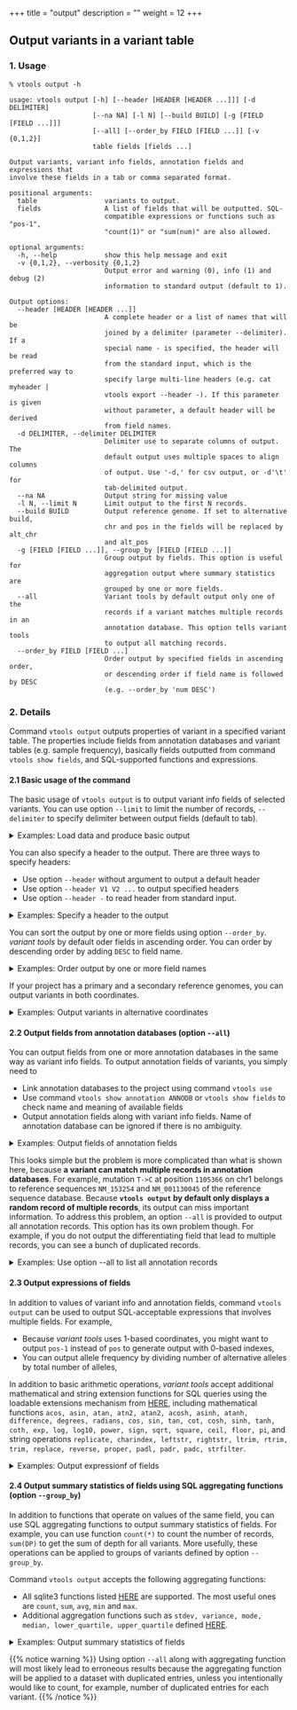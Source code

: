 +++
title = "output"
description = ""
weight = 12
+++




##  Output variants in a variant table 

### 1. Usage

    % vtools output -h

    usage: vtools output [-h] [--header [HEADER [HEADER ...]]] [-d DELIMITER]
                         [--na NA] [-l N] [--build BUILD] [-g [FIELD [FIELD ...]]]
                         [--all] [--order_by FIELD [FIELD ...]] [-v {0,1,2}]
                         table fields [fields ...]
    
    Output variants, variant info fields, annotation fields and expressions that
    involve these fields in a tab or comma separated format.
    
    positional arguments:
      table                 variants to output.
      fields                A list of fields that will be outputted. SQL-
                            compatible expressions or functions such as "pos-1",
                            "count(1)" or "sum(num)" are also allowed.
    
    optional arguments:
      -h, --help            show this help message and exit
      -v {0,1,2}, --verbosity {0,1,2}
                            Output error and warning (0), info (1) and debug (2)
                            information to standard output (default to 1).
    
    Output options:
      --header [HEADER [HEADER ...]]
                            A complete header or a list of names that will be
                            joined by a delimiter (parameter --delimiter). If a
                            special name - is specified, the header will be read
                            from the standard input, which is the preferred way to
                            specify large multi-line headers (e.g. cat myheader |
                            vtools export --header -). If this parameter is given
                            without parameter, a default header will be derived
                            from field names.
      -d DELIMITER, --delimiter DELIMITER
                            Delimiter use to separate columns of output. The
                            default output uses multiple spaces to align columns
                            of output. Use '-d,' for csv output, or -d'\t' for
                            tab-delimited output.
      --na NA               Output string for missing value
      -l N, --limit N       Limit output to the first N records.
      --build BUILD         Output reference genome. If set to alternative build,
                            chr and pos in the fields will be replaced by alt_chr
                            and alt_pos
      -g [FIELD [FIELD ...]], --group_by [FIELD [FIELD ...]]
                            Group output by fields. This option is useful for
                            aggregation output where summary statistics are
                            grouped by one or more fields.
      --all                 Variant tools by default output only one of the
                            records if a variant matches multiple records in an
                            annotation database. This option tells variant tools
                            to output all matching records.
      --order_by FIELD [FIELD ...]
                            Order output by specified fields in ascending order,
                            or descending order if field name is followed by DESC
                            (e.g. --order_by 'num DESC')
    



### 2. Details

Command `vtools output` outputs properties of variant in a specified variant table. The properties include fields from annotation databases and variant tables (e.g. sample frequency), basically fields outputted from command `vtools show fields`, and SQL-supported functions and expressions. 



#### 2.1 Basic usage of the command

The basic usage of `vtools output` is to output variant info fields of selected variants. You can use option `--limit` to limit the number of records, `--delimiter` to specify delimiter between output fields (default to tab). 

<details><summary> Examples: Load data and produce basic output</summary> Let us load a small project from online 

    % vtools init import --parent vt_testData_v3
    % vtools import CEU_hg19.vcf --var_info AA AC AN DP --geno_info DP --build hg19
    
    

This project has a single variant table and 8 variant info fields. To view variants with the fields, we can 



    % vtools output variant chr pos ref alt aa ac an dp -l 10
    
    1   10533   G   C   .   6   120 423
    1   51479   T   A   .   29  120 188
    1   51928   G   A   .   5   120 192
    1   54586   T   C   C   2   120 166
    1   54676   C   T   T   2   120 131
    1   54708   G   C   g   7   120 135
    1   55299   C   T   c   20  120 166
    1   62203   T   C   C   18  120 159
    1   63671   G   A   G   18  120 243
    1   86028   T   C   .   11  120 182
    

The first parameter is name of a variant table, which does not have to be the master variant table `variant`. For example, you can create a variant table using variants with `T` as ancestral allele, 

    % vtools select variant 'aa="T"' -t 'aa=T'
    
    Running: 0 0.0/s in 00:00:00                                                  
    INFO: 22 variants selected.
    

and view the content of this variant table as follows: 

    % vtools output 'aa=T' chr pos ref alt aa ac an dp -l 10
    
    1   54676       C   T   T   2   120 131
    22  51158111    T   C   T   1   120 298
    22  51158301    T   C   T   7   120 169
    22  51162850    C   T   T   41  120 367
    22  51164115    C   T   T   52  120 357
    22  51164287    T   C   T   37  120 331
    22  51172460    T   C   T   3   120 274
    22  51174939    C   T   T   4   120 317
    22  51176164    T   C   T   3   120 380
    22  51186228    C   T   T   51  120 253
    

You can use comma to separate values using option `-d,` 

    % vtools output variant chr pos ref alt aa ac an dp -l 10 -d,
    
    1,10533,G,C,.,6,120,423
    1,51479,T,A,.,29,120,188
    1,51928,G,A,.,5,120,192
    1,54586,T,C,C,2,120,166
    1,54676,C,T,T,2,120,131
    1,54708,G,C,g,7,120,135
    1,55299,C,T,c,20,120,166
    1,62203,T,C,C,18,120,159
    1,63671,G,A,G,18,120,243
    1,86028,T,C,.,11,120,182

    

or option `-d'\t'` to produce tab-delimited output: 



    % vtools output variant chr pos ref alt aa ac an dp -l 10 -d'\t'
    
    1   10533   G   C   .   6   120 423
    1   51479   T   A   .   29  120 188
    1   51928   G   A   .   5   120 192
    1   54586   T   C   C   2   120 166
    1   54676   C   T   T   2   120 131
    1   54708   G   C   g   7   120 135
    1   55299   C   T   c   20  120 166
    1   62203   T   C   C   18  120 159
    1   63671   G   A   G   18  120 243
    1   86028   T   C   .   11  120 182

    

</details>

You can also specify a header to the output. There are three ways to specify headers: 



*   Use option `--header` without argument to output a default header 
*   Use option `--header V1 V2 ...` to output specified headers 
*   Use option `--header -` to read header from standard input. 

<details><summary> Examples: Specify a header to the output</summary> The easiest way to add a header is to use parameter `--header` and let *variant tools* generate a default header from field names: 

    % vtools output variant chr pos ref alt aa ac --header -l 10
    
    chr pos     ref alt aa  ac
    1   10533   G   C   .   6
    1   51479   T   A   .   29
    1   51928   G   A   .   5
    1   54586   T   C   C   2
    1   54676   C   T   T   2
    1   54708   G   C   g   7
    1   55299   C   T   c   20
    1   62203   T   C   C   18
    1   63671   G   A   G   18
    1   86028   T   C   .   11

    

If you are unhappy about the default header, you can specify one manually 



    % vtools output variant chr pos ref alt aa ac --header chr pos ref alt 'ancestral allele' 'ancestral count' -l 10 -d,
    
    chr,pos,ref,alt,ancestral allele,ancestral count
    1,10533,G,C,.,6
    1,51479,T,A,.,29
    1,51928,G,A,.,5
    1,54586,T,C,C,2
    1,54676,C,T,T,2
    1,54708,G,C,g,7
    1,55299,C,T,c,20
    1,62203,T,C,C,18
    1,63671,G,A,G,18
    1,86028,T,C,.,11


If you have a longer header, or a header that is saved in a file, you can send the header to `vtools output` through its standard input 



    % echo chr pos ref alt 'ancestral allele' 'ancestral count' | vtools output variant chr pos ref alt aa ac --header - -l 10   

    chr pos ref alt ancestral allele ancestral count
    1   10533   G   C   .   6
    1   51479   T   A   .   29
    1   51928   G   A   .   5
    1   54586   T   C   C   2
    1   54676   C   T   T   2
    1   54708   G   C   g   7
    1   55299   C   T   c   20
    1   62203   T   C   C   18
    1   63671   G   A   G   18
    1   86028   T   C   .   11
    

</details>

You can sort the output by one or more fields using option `--order_by`. *variant tools* by default oder fields in ascending order. You can order by descending order by adding `DESC` to field name. 

<details><summary> Examples: Order output by one or more field names</summary> You can oder the output using option `--order_by`, for example 

    % vtools output variant chr pos ref alt aa ac --order_by ac alt -l 10
    
    1   526727      G   A   .   1
    1   726440      G   A   .   1
    1   773106      G   A   g   1
    1   809700      G   A   -   1
    22  51158111    T   C   T   1
    22  51176004    G   C   G   1
    1   793947      A   G   N   1
    1   776876      C   T   c   1
    22  51197087    C   T   C   1
    1   88316       G   A   .   2
    

You can order in descending oder by specifying `DESC` after field name, for example 

    % vtools output variant chr pos ref alt aa ac --order_by 'ac DESC' 'aa' -l 10
    
    1   814790      C   T   c   7,2
    1   814790      C   G   c   7,2
    1   799463      T   C   N   120
    1   780027      G   T   t   120
    1   792480      C   T   t   120
    1   812751      T   C   N   119
    1   804540      T   C   t   119
    1   723891      G   C   .   114
    22  51173542    T   C   C   113
    22  51185848    G   A   A   110
    

</details>

If your project has a primary and a secondary reference genomes, you can output variants in both coordinates. 

<details><summary> Examples: Output variants in alternative coordinates</summary> Our sample project uses the hg18 reference genome. We can add an alternative reference genome by mapping all variants from hg18 to hg19 coordinates: 

    % vtools liftover hg38
    
    INFO: Downloading liftOver chain file from UCSC
    INFO: Exporting variants in BED format
    Exporting variants: 100% [================================] 288 69.0K/s in 00:00:00
    INFO: Running UCSC liftOver tool
    Updating table variant: 100% [============================] 288 537.9/s in 00:00:00

    

You can output variants in the primary reference genome, 

    % vtools output variant chr pos ref alt aa ac --header  --order_by ac --build hg19 -l 10
    
    chr pos         ref alt aa  ac
    1   526727      G   A   .   1
    1   726440      G   A   .   1
    1   773106      G   A   g   1
    1   776876      C   T   c   1
    1   793947      A   G   N   1
    1   809700      G   A   -   1
    22  51158111    T   C   T   1
    22  51176004    G   C   G   1
    22  51197087    C   T   C   1
    1   54586       T   C   C   2
    

or the alternative reference genome using option `--build` 

    % vtools output variant chr pos ref alt aa ac --header  --order_by ac --build hg38 -l 10
    
    chr pos         ref alt aa  ac
    1   591347      G   A   .   1
    1   791060      G   A   .   1
    1   837726      G   A   g   1
    1   841496      C   T   c   1
    1   858567      A   G   N   1
    1   874320      G   A   -   1
    22  50719683    T   C   T   1
    22  50737576    G   C   G   1
    22  50758659    C   T   C   1
    1   54586       T   C   C   2
    

</details>



#### 2.2 Output fields from annotation databases (option `--all`)

You can output fields from one or more annotation databases in the same way as variant info fields. To output annotation fields of variants, you simply need to 

*   Link annotation databases to the project using command `vtools use` 
*   Use command `vtools show annotation ANNODB` or `vtools show fields` to check name and meaning of available fields 
*   Output annotation fields along with variant info fields. Name of annotation database can be ignored if there is no ambiguity. 

<details><summary> Examples: Output fields of annotation fields</summary> Let us use annotation databases `refGene` and `dbSNP`, 

    % vtools use refGene
    
    INFO: Choosing version refGene-hg38_20170201 from 5 available databases.
    INFO: Downloading annotation database annoDB/refGene-hg38_20170201.ann
    INFO: Using annotation DB refGene as refGene in project output.
    INFO: Known human protein-coding and non-protein-coding genes taken from the NCBI RNA reference sequences collection (RefSeq).
        

    % vtools use dbSNP
    
    INFO: Choosing version dbSNP-hg38_143 from 10 available databases.
    INFO: Downloading annotation database annoDB/dbSNP-hg38_143.ann
    INFO: Using annotation DB dbSNP as dbSNP in project output.
    INFO: dbSNP version 143, created using vcf file downloaded from NCBI
    

because this project uses both hg18 and hg19, it can make use of the latest version of `refGene` and `dbSNP` databases that use hg19. 

These two databases bring in a large number of annotation fields, as listed by command 

    % vtools show fields
    
    variant.chr (char)      Chromosome name (VARCHAR)
    variant.pos (int)       Position (INT, 1-based)
    variant.ref (char)      Reference allele (VARCHAR, - for missing allele of an insertion)
    variant.alt (char)      Alternative allele (VARCHAR, - for missing allele of an deletion)
    variant.AA (char)
    variant.AC (int)
    variant.AN (int)
    variant.DP (int)
    variant.alt_chr (char)
    variant.alt_pos (int)
    aa=T.chr (char)         Chromosome name (VARCHAR)
    refGene.name (char)     Gene name
    refGene.chr (char)
    refGene.strand (char)   which DNA strand contains the observed alleles
    refGene.txStart (int)   Transcription start position (1-based)
    refGene.txEnd (int)     Transcription end position
    refGene.cdsStart (int)  Coding region start (1-based)
    refGene.cdsEnd (int)    Coding region end
    refGene.exonCount (int) Number of exons
    refGene.exonStarts (char)
                            Starting point of exons (adjusted to 1-based positions)
    refGene.exonEnds (char) Ending point of exons
    refGene.score (int)     Score
    refGene.name2 (char)    Alternative name
    refGene.cdsStartStat (char)
                            cds start stat, can be 'non', 'unk', 'incompl', and 'cmp1'
    refGene.cdsEndStat (char)
                            cds end stat, can be 'non', 'unk', 'incompl', and 'cmp1'
    refGene.exonFrames (char)
                            Exon frame {0,1,2}, or -1 if no frame for exon
    dbSNP.chr (char)
    dbSNP.pos (int)
    dbSNP.name (char)       DB SNP ID (rsname)
    dbSNP.ref (char)        Reference allele (as on the + strand)
    dbSNP.alt (char)        Alternative allele (as on the + strand)
    dbSNP.FILTER (char)     Inconsistent Genotype Submission For At Least One Sample
    dbSNP.RS (int)          dbSNP ID (i.e. rs number)
    dbSNP.RSPOS (int)       Chr position reported in dbSNP
    dbSNP.RV (int)          RS orientation is reversed
    dbSNP.VP (char)         Variation Property.  Documentation is at ftp://ftp.ncbi.nlm.nih.gov/snp/specs/dbSNP_BitField_latest.pdf
    dbSNP.GENEINFO (char)   Pairs each of gene symbol:gene id.  The gene symbol and id are delimited by a colon (:) and each pair is delimited by a vertical bar (|)
    dbSNP.dbSNPBuildID (int)
                            First dbSNP Build for RS
    dbSNP.SAO (int)         Variant Allele Origin: 0 - unspecified, 1 - Germline, 2 - Somatic, 3 - Both
    dbSNP.SSR (int)         Variant Suspect Reason Codes (may be more than one value added together) 0 - unspecified, 1 - Paralog, 2 - byEST, 4 - oldAlign, 8 - Para_EST, 16 - 1kg_failed, 1024 - other
    dbSNP.WGT (int)         Weight, 00 - unmapped, 1 - weight 1, 2 - weight 2, 3 - weight 3 or more
    dbSNP.VC (char)         Variation Class
    dbSNP.PM_flag (int)     Variant is Precious(Clinical,Pubmed Cited)
    dbSNP.TPA_flag (int)    Provisional Third Party Annotation(TPA) (currently rs from PHARMGKB who will give phenotype data)
    dbSNP.PMC_flag (int)    Links exist to PubMed Central article
    dbSNP.S3D_flag (int)    Has 3D structure - SNP3D table
    dbSNP.SLO_flag (int)    Has SubmitterLinkOut - From SNP->SubSNP->Batch.link_out
    dbSNP.NSF_flag (int)    Has non-synonymous frameshift A coding region variation where one allele in the set changes all downstream amino acids. FxnClass = 44
    dbSNP.NSM_flag (int)    Has non-synonymous missense A coding region variation where one allele in the set changes protein peptide. FxnClass = 42
    dbSNP.NSN_flag (int)    Has non-synonymous nonsense A coding region variation where one allele in the set changes to STOP codon (TER). FxnClass = 41
    dbSNP.REF_flag_flag (int)
                            Has reference A coding region variation where one allele in the set is identical to the reference sequence. FxnCode = 8
    dbSNP.SYN_flag (int)    Has synonymous A coding region variation where one allele in the set does not change the encoded amino acid. FxnCode = 3
    dbSNP.U3_flag (int)     In 3' UTR Location is in an untranslated region (UTR). FxnCode = 53
    dbSNP.U5_flag (int)     In 5' UTR Location is in an untranslated region (UTR). FxnCode = 55
    dbSNP.ASS_flag (int)    In acceptor splice site FxnCode = 73
    dbSNP.DSS_flag (int)    In donor splice-site FxnCode = 75
    dbSNP.INT_flag (int)    In Intron FxnCode = 6
    dbSNP.R3_flag (int)     In 3' gene region FxnCode = 13
    dbSNP.R5_flag (int)     In 5' gene region FxnCode = 15
    dbSNP.OTH_flag (int)    Has other variant with exactly the same set of mapped positions on NCBI refernce assembly.
    dbSNP.CFL_flag (int)    Has Assembly conflict. This is for weight 1 and 2 variant that maps to different chromosomes on different assemblies.
    dbSNP.ASP_flag (int)    Is Assembly specific. This is set if the variant only maps to one assembly
    dbSNP.MUT_flag (int)    Is mutation (journal citation, explicit fact): a low frequency variation that is cited in journal and other reputable sources
    dbSNP.VLD_flag (int)    Is Validated.  This bit is set if the variant has 2+ minor allele count based on frequency or genotype data.
    dbSNP.G5A_flag (int)    >5% minor allele frequency in each and all populations
    dbSNP.G5_flag (int)     >5% minor allele frequency in 1+ populations
    dbSNP.HD_flag (int)     Marker is on high density genotyping kit (50K density or greater).  The variant may have phenotype associations present in dbGaP.
    dbSNP.GNO_flag (int)    Genotypes available. The variant has individual genotype (in SubInd table).
    dbSNP.KGValidated_flag (int)
                            1000 Genome validated
    dbSNP.KGPhase1_flag (int)
                            1000 Genome phase 1 (incl. June Interim phase 1)
    dbSNP.KGPilot123_flag (int)
                            1000 Genome discovery all pilots 2010(1,2,3)
    dbSNP.KGPROD_flag (int) Has 1000 Genome submission
    dbSNP.OTHERKG_flag (int)
                            non-1000 Genome submission
    dbSNP.PH3_flag (int)    HAP_MAP Phase 3 genotyped: filtered, non-redundant
    dbSNP.CDA_flag (int)    Variation is interrogated in a clinical diagnostic assay
    dbSNP.LSD_flag (int)    Submitted from a locus-specific database
    dbSNP.MTP_flag (int)    Microattribution/third-party annotation(TPA:GWAS,PAGE)
    dbSNP.OM_flag (int)     Has OMIM/OMIA
    dbSNP.NOC_flag (int)    Contig allele not present in variant allele list. The reference sequence allele at the mapped position is not present in the variant allele list, adjusted for orientation.
    dbSNP.WTD_flag (int)    Is Withdrawn by submitter If one member ss is withdrawn by submitter, then this bit is set.  If all member ss' are withdrawn, then the rs is deleted to SNPHistory
    dbSNP.NOV_flag (int)    Rs cluster has non-overlapping allele sets. True when rs set has more than 2 alleles from different submissions and these sets share no alleles in common.
    dbSNP.CAF (char)        An ordered, comma delimited list of allele frequencies based on 1000Genomes, starting with the reference allele followed by alternate alleles as ordered in the ALT column. Where a 1000Genomes
                            alternate allele is not in the dbSNPs alternate allele set, the allele is added to the ALT column.  The minor allele is the second largest value in the list, and was previuosly reported in
                            VCF as the GMAF.  This is the GMAF reported on the RefSNP and EntrezSNP pages and VariationReporter
    dbSNP.COMMON (int)      RS is a common SNP.  A common SNP is one that has at least one 1000Genomes population with a minor allele of frequency >= 1% and for which 2 or more founders contribute to that minor allele
                            frequency.
    

You can output annotation fields as follows: 



    % vtools output 'aa=T' chr pos ref alt dbSNP.name refGene.name refGene.name2 -l 10  

    1  1105366   T  C  rs111751804  NM_001130045  TTLL10
    1  1110240   T  A  rs116321663  NM_001130045  TTLL10
    1  6447088   T  C  rs11800462   NM_003790     TNFRSF25
    1  6447275   T  C  rs3170675    NM_003790     TNFRSF25
    1  11633148  T  G  rs9614       NM_012168     FBXO2
    1  20897488  C  T  rs522496     NM_001122819  KIF17
    1  20903629  T  C  rs2296225    NM_001122819  KIF17
    1  35998535  T  C  rs7537203    NM_022111     CLSPN
    1  36002845  T  G  rs115614983  NM_022111     CLSPN
    1  40510176  T  C  rs2076697    NM_005857     ZMPSTE24
    

</details>

This looks simple but the problem is more complicated than what is shown here, because **a variant can match multiple records in annotation databases**. For example, mutation `T->C` at position `1105366` on chr1 belongs to reference sequences `NM_153254` and `NM_001130045` of the reference sequence database. Because **`vtools output` by default only displays a random record of multiple records**, its output can miss important information. To address this problem, an option `--all` is provided to output all annotation records. This option has its own problem though. For example, if you do not output the differentiating field that lead to multiple records, you can see a bunch of duplicated records. 

<details><summary> Examples: Use option --all to list all annotation records</summary> Using option `--all`, command `vtools output` can display multiple records for a variant: 

    % vtools output 'aa=T' chr pos ref alt dbSNP.name refGene.name refGene.name2 --all -l 10
    
    1   54676       C   T   rs2462492   .           .
    22  51158111    T   C   rs73174428  NM_033517   SHANK3
    22  51158301    T   C   rs117910162 NM_033517   SHANK3
    22  51162850    C   T   rs5770822   NM_033517   SHANK3
    22  51164115    C   T   rs5770996   NM_033517   SHANK3
    22  51164287    T   C   rs6009957   NM_033517   SHANK3
    22  51172460    T   C   rs5770824   .           .
    22  51174939    C   T   rs73174435  NR_134637   LOC105373100
    22  51176164    T   C   rs76593947  NR_134637   LOC105373100
    22  51186228    C   T   rs3865766   .           .

    

A consequence of this is that duplicated records can be displayed if the field that lead to multiple records is not outputted: 

    % vtools output 'aa=T' chr pos ref alt dbSNP.name  refGene.name2 --all -l 10
    
    1   54676       C   T   rs2462492   .
    22  51158111    T   C   rs73174428  SHANK3
    22  51158301    T   C   rs117910162 SHANK3
    22  51162850    C   T   rs5770822   SHANK3
    22  51164115    C   T   rs5770996   SHANK3
    22  51164287    T   C   rs6009957   SHANK3
    22  51172460    T   C   rs5770824   .
    22  51174939    C   T   rs73174435  LOC105373100
    22  51176164    T   C   rs76593947  LOC105373100
    22  51186228    C   T   rs3865766   .
    

This is why the output of command `vtools output --all` is usually piped to command `uniq`, 

    % vtools output 'aa=T' chr pos ref alt dbSNP.name  refGene.name2 --all -l 10 | uniq
    

although `uniq` cannot suppress all duplicated records in all cases because it only removes adjacent duplicated records. 

</details>



#### 2.3 Output expressions of fields

In addition to values of variant info and annotation fields, command `vtools output` can be used to output SQL-acceptable expressions that involves multiple fields. For example, 

*   Because *variant tools* uses 1-based coordinates, you might want to output `pos-1` instead of `pos` to generate output with 0-based indexes, 
*   You can output allele frequency by dividing number of alternative alleles by total number of alleles, 

In addition to basic arithmetic operations, *variant tools* accept additional mathematical and string extension functions for SQL queries using the loadable extensions mechanism from [HERE][1], including mathematical functions `acos, asin, atan, atn2, atan2, acosh, asinh, atanh, difference, degrees, radians, cos, sin, tan, cot, cosh, sinh, tanh, coth, exp, log, log10, power, sign, sqrt, square, ceil, floor, pi`, and string operations `replicate, charindex, leftstr, rightstr, ltrim, rtrim, trim, replace, reverse, proper, padl, padr, padc, strfilter`. 

<details><summary> Examples: Output expressionf of fields</summary> This example demonstrates the use of SQL expressions in command `vtools output`. Note that the sqlite string concatenation operator is `||`. 

    % vtools output "aa=T" chr 'pos-1' 'refGene.name2 || "." || refGene.name' 'log(DP)' --header -l 10
    
    chr pos_1       refGene_name2_refGene_name  log_DP_
    1   54675       .                           4.875197323201151
    22  51158110    SHANK3.NM_033517            5.697093486505405
    22  51158300    SHANK3.NM_033517            5.1298987149230735
    22  51162849    SHANK3.NM_033517            5.905361848054571
    22  51164114    SHANK3.NM_033517            5.877735781779639
    22  51164286    SHANK3.NM_033517            5.802118375377063
    22  51172459    .                           5.6131281063880705
    22  51174938    LOC105373100.NR_134637      5.75890177387728
    22  51176163    LOC105373100.NR_134637      5.940171252720432
    22  51186227    .                           5.53338948872752
    

As you can see, the default header that *variant tools* generates replaces all non-alphanumeric characters by underscores, and you should most likely specify your own headers in these cases. 

</details>



#### 2.4 Output summary statistics of fields using SQL aggregating functions (option `--group_by`)

In addition to functions that operate on values of the same field, you can use SQL aggregating functions to output summary statistics of fields. For example, you can use function `count(*)` to count the number of records, `sum(DP)` to get the sum of depth for all variants. More usefully, these operations can be applied to groups of variants defined by option `--group_by`. 

Command `vtools output` accepts the following aggregating functions: 

*   All sqlite3 functions listed [HERE][2] are supported. The most useful ones are `count`, `sum`, `avg`, `min` and `max`. 
*   Additional aggregation functions such as `stdev, variance, mode, median, lower_quartile, upper_quartile` defined [HERE][1]. 

<details><summary> Examples: Output summary statistics of fields</summary> The following command calculate the average depth for all variants: 



    % vtools output variant 'avg(DP)'
   
    271.875
    

You can also output average of depth, grouped by variants that belong to genes, 



    % vtools output variant refGene.name2 'count(*)' 'avg(DP)' --group_by refGene.name2 -l 10    

    .               161 281.1366459627329
    ACR             5   240.6
    FAM41C          19  294.7894736842105
    FAM87B          8   214.875
    LINC00115       1   122.0
    LINC01128       24  242.29166666666666
    LOC100288069    4   236.75
    LOC105373100    6   332.6666666666667
    RABL2B          22  219.5
    RPL23AP82       20  293.1

    

Here `count(*)` is used to count the number of variants in each gene, and `NA` is a special group for variants that do not belong to any gene, which can be confirmed by command 



    % vtools select variant 'refGene.chr is NULL' --output 'avg(DP)'
    

    281.1366459627329
    

Option `--all` should not be used in these commands because this option will lead to multiple entries for some variants, and biase the results. For example, the output of the following command differs from the previous one: 

    % vtools output variant refGene.name2 'count(*)' 'avg(DP)' --group_by refGene.name2 --all -l 10   

    .               161 281.1366459627329
    ACR             5   240.6
    FAM41C          19  294.7894736842105
    FAM87B          8   214.875
    LINC00115       1   122.0
    LINC01128       128 243.03125
    LOC100288069    4   236.75
    LOC105373100    6   332.6666666666667
    RABL2B          484 219.5
    RPL23AP82       44  256.22727272727275

    

</details>

{{% notice warning %}}
Using option `--all` along with aggregating function will most likely lead to erroneous results because the aggregating function will be applied to a dataset with duplicated entries, unless you intentionally would like to count, for example, number of duplicated entries for each variant.
{{% /notice %}}

 [1]: http://www.sqlite.org/contrib
 [2]: http://www.sqlite.org/lang_aggfunc.html